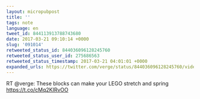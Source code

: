 ```yaml
---
layout: micropubpost
title: ''
tags: note
language: en
tweet_id: 844113913788743680
date: 2017-03-21 09:10:14 +0000
slug: '091014'
retweeted_status_id: 844036096128245760
retweeted_status_user_id: 275686563
retweeted_status_timestamp: 2017-03-21 04:01:01 +0000
expanded_urls: https://twitter.com/verge/status/844036096128245760/video/1,https://twitter.com/verge/status/844036096128245760/video/1
---
```

RT @verge: These blocks can make your LEGO stretch and spring https://t.co/cMq2KIRvOO
